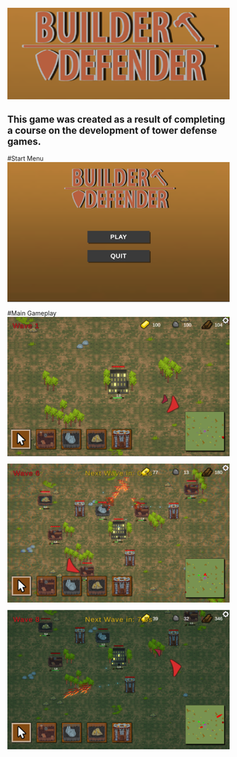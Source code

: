 ![Header](https://github.com/UnitedHaw/BuilderDefender/blob/main/BuilderDefnderGame/Screenshots/sh1.PNG)
## This game was created as a result of completing a course on the development of tower defense games.

#Start Menu
![Header](https://github.com/UnitedHaw/BuilderDefender/blob/main/BuilderDefnderGame/Screenshots/StartMenu.PNG)

#Main Gameplay
![Header](https://github.com/UnitedHaw/BuilderDefender/blob/main/BuilderDefnderGame/Screenshots/GamePlay.PNG)

![Header](https://github.com/UnitedHaw/BuilderDefender/blob/main/BuilderDefnderGame/Screenshots/GamePlay2.PNG)

![Header](https://github.com/UnitedHaw/BuilderDefender/blob/main/BuilderDefnderGame/Screenshots/GamePlay3.PNG)
